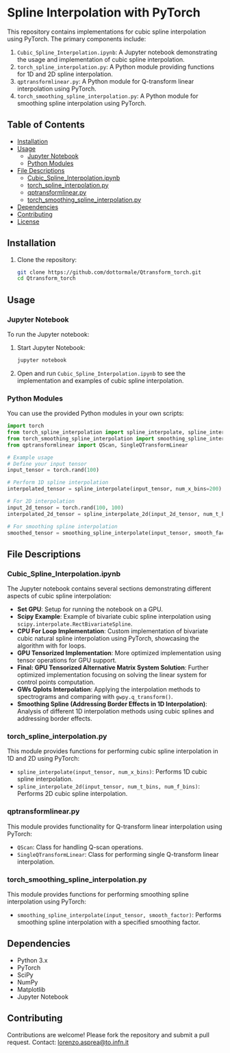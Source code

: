 # Spline Interpolation with PyTorch

This repository contains implementations for cubic spline interpolation using PyTorch. The primary components include:

1. `Cubic_Spline_Interpolation.ipynb`: A Jupyter notebook demonstrating the usage and implementation of cubic spline interpolation.
2. `torch_spline_interpolation.py`: A Python module providing functions for 1D and 2D spline interpolation.
3. `qptransformlinear.py`: A Python module for Q-transform linear interpolation using PyTorch.
4. `torch_smoothing_spline_interpolation.py`: A Python module for smoothing spline interpolation using PyTorch.

## Table of Contents

- [Installation](#installation)
- [Usage](#usage)
  - [Jupyter Notebook](#jupyter-notebook)
  - [Python Modules](#python-modules)
- [File Descriptions](#file-descriptions)
  - [Cubic_Spline_Interpolation.ipynb](#cubic_spline_interpolationipynb)
  - [torch_spline_interpolation.py](#torch_spline_interpolationpy)
  - [qptransformlinear.py](#qptransformlinearpy)
  - [torch_smoothing_spline_interpolation.py](#torch_smoothing_spline_interpolationpy)
- [Dependencies](#dependencies)
- [Contributing](#contributing)
- [License](#license)

## Installation

1. Clone the repository:
    ```sh
    git clone https://github.com/dottormale/Qtransform_torch.git
    cd Qtransform_torch
    ```

## Usage

### Jupyter Notebook

To run the Jupyter notebook:

1. Start Jupyter Notebook:
    ```sh
    jupyter notebook
    ```

2. Open and run `Cubic_Spline_Interpolation.ipynb` to see the implementation and examples of cubic spline interpolation.

### Python Modules

You can use the provided Python modules in your own scripts:

```python
import torch
from torch_spline_interpolation import spline_interpolate, spline_interpolate_2d
from torch_smoothing_spline_interpolation import smoothing_spline_interpolate
from qptransformlinear import QScan, SingleQTransformLinear

# Example usage
# Define your input tensor
input_tensor = torch.rand(100)

# Perform 1D spline interpolation
interpolated_tensor = spline_interpolate(input_tensor, num_x_bins=200)

# For 2D interpolation
input_2d_tensor = torch.rand(100, 100)
interpolated_2d_tensor = spline_interpolate_2d(input_2d_tensor, num_t_bins=200, num_f_bins=200)

# For smoothing spline interpolation
smoothed_tensor = smoothing_spline_interpolate(input_tensor, smooth_factor=0.5)
```

## File Descriptions

### Cubic_Spline_Interpolation.ipynb

The Jupyter notebook contains several sections demonstrating different aspects of cubic spline interpolation:

- **Set GPU**: Setup for running the notebook on a GPU.
- **Scipy Example**: Example of bivariate cubic spline interpolation using `scipy.interpolate.RectBivariateSpline`.
- **CPU For Loop Implementation**: Custom implementation of bivariate cubic natural spline interpolation using PyTorch, showcasing the algorithm with for loops.
- **GPU Tensorized Implementation**: More optimized implementation using tensor operations for GPU support.
- **Final: GPU Tensorized Alternative Matrix System Solution**: Further optimized implementation focusing on solving the linear system for control points computation.
- **GWs Qplots Interpolation**: Applying the interpolation methods to spectrograms and comparing with `gwpy.q_transform()`.
- **Smoothing Spline (Addressing Border Effects in 1D Interpolation)**: Analysis of different 1D interpolation methods using cubic splines and addressing border effects.

### torch_spline_interpolation.py

This module provides functions for performing cubic spline interpolation in 1D and 2D using PyTorch:

- `spline_interpolate(input_tensor, num_x_bins)`: Performs 1D cubic spline interpolation.
- `spline_interpolate_2d(input_tensor, num_t_bins, num_f_bins)`: Performs 2D cubic spline interpolation.

### qptransformlinear.py

This module provides functionality for Q-transform linear interpolation using PyTorch:

- `QScan`: Class for handling Q-scan operations.
- `SingleQTransformLinear`: Class for performing single Q-transform linear interpolation.

### torch_smoothing_spline_interpolation.py

This module provides functions for performing smoothing spline interpolation using PyTorch:

- `smoothing_spline_interpolate(input_tensor, smooth_factor)`: Performs smoothing spline interpolation with a specified smoothing factor.

## Dependencies

- Python 3.x
- PyTorch
- SciPy
- NumPy
- Matplotlib
- Jupyter Notebook

## Contributing

Contributions are welcome! Please fork the repository and submit a pull request.
Contact: lorenzo.asprea@to.infn.it
